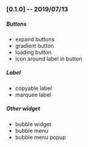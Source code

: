 ### [0.1.0] -- 2019/07/13

##### Buttons

* expand buttons
* gradient button
* loading button
* icon around label in button

##### Label

* copyable label
* marquee label

##### Other widget

* bubble widget
* bubble menu
* bubble menu popup


